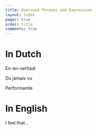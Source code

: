 ```yaml
---
title: Overused Phrases and Expression
layout: index 
pager: true
order: title
comments: true
---
```


# In Dutch

En-en-verhaal

Du jamais vu

Performantie

# In English

I feel that...

